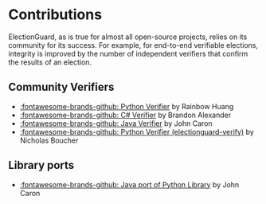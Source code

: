 
# Contributions

ElectionGuard, as is true for almost all open-source projects, relies on its community for its success. For example, for end-to-end verifiable elections, integrity is improved by the number of independent verifiers that confirm the results of an election.

## Community Verifiers

- [:fontawesome-brands-github: Python Verifier](https://github.com/rainbowhuanguw/ElectionGuard-verifier-python) by Rainbow Huang
- [:fontawesome-brands-github: C# Verifier](https://github.com/brandon-irl/ElectionGuard-Verifier-C-) by Brandon Alexander
- [:fontawesome-brands-github: Java Verifier](https://github.com/JohnLCaron/electionguard-java) by John Caron
- [:fontawesome-brands-github: Python Verifier (electionguard-verify)](https://github.com/nickboucher/electionguard-verify) by Nicholas Boucher

## Library ports

- [:fontawesome-brands-github: Java port of Python Library](https://github.com/JohnLCaron/electionguard-java) by John Caron